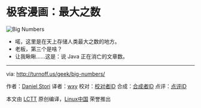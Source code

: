 极客漫画：最大之数
===============

![Big Numbers](http://turnoff.us/image/en/big-numbers.png)

- 喏，这里是在天上存储人类最大之数的地方。
- 老板，第三个是啥？
- 让我瞅瞅……这是：说 Java 正在消亡的文章数。

---

via: http://turnoff.us/geek/big-numbers/

作者：[Daniel Stori][a]
译者：[wxy](https://github.com/wxy)
校对：[校对者ID](https://github.com/校对者ID)
合成：[合成者ID](https://github.com/合成者ID)
点评：[点评ID](https://github.com/点评者ID)

本文由 [LCTT](https://github.com/LCTT/TranslateProject) 原创编译，[Linux中国](https://linux.cn/) 荣誉推出

[a]:http://turnoff.us/about/
